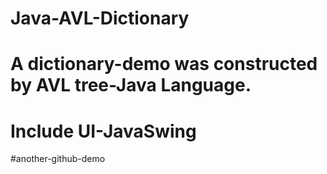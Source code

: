# Java-AVL-Dictionary
# A dictionary-demo was constructed by AVL tree-Java Language.
# Include UI-JavaSwing
#another-github-demo
